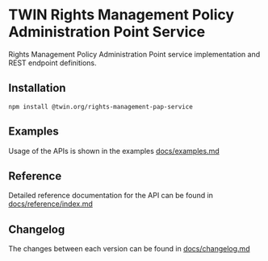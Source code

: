 # TWIN Rights Management Policy Administration Point Service

Rights Management Policy Administration Point service implementation and REST endpoint definitions.

## Installation

```shell
npm install @twin.org/rights-management-pap-service
```

## Examples

Usage of the APIs is shown in the examples [docs/examples.md](docs/examples.md)

## Reference

Detailed reference documentation for the API can be found in [docs/reference/index.md](docs/reference/index.md)

## Changelog

The changes between each version can be found in [docs/changelog.md](docs/changelog.md)
